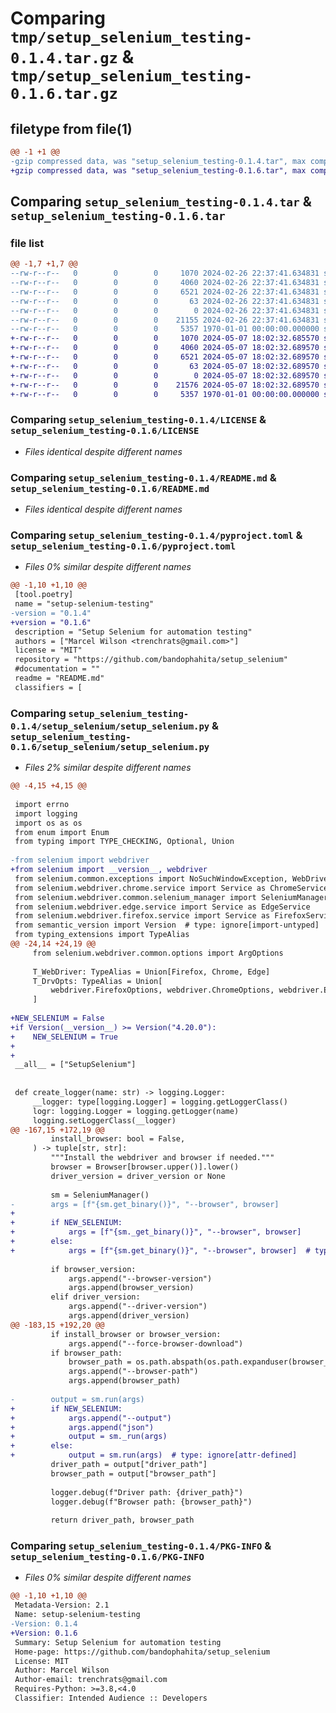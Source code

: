 # Comparing `tmp/setup_selenium_testing-0.1.4.tar.gz` & `tmp/setup_selenium_testing-0.1.6.tar.gz`

## filetype from file(1)

```diff
@@ -1 +1 @@
-gzip compressed data, was "setup_selenium_testing-0.1.4.tar", max compression
+gzip compressed data, was "setup_selenium_testing-0.1.6.tar", max compression
```

## Comparing `setup_selenium_testing-0.1.4.tar` & `setup_selenium_testing-0.1.6.tar`

### file list

```diff
@@ -1,7 +1,7 @@
--rw-r--r--   0        0        0     1070 2024-02-26 22:37:41.634831 setup_selenium_testing-0.1.4/LICENSE
--rw-r--r--   0        0        0     4060 2024-02-26 22:37:41.634831 setup_selenium_testing-0.1.4/README.md
--rw-r--r--   0        0        0     6521 2024-02-26 22:37:41.634831 setup_selenium_testing-0.1.4/pyproject.toml
--rw-r--r--   0        0        0       63 2024-02-26 22:37:41.634831 setup_selenium_testing-0.1.4/setup_selenium/__init__.py
--rw-r--r--   0        0        0        0 2024-02-26 22:37:41.634831 setup_selenium_testing-0.1.4/setup_selenium/py.typed
--rw-r--r--   0        0        0    21155 2024-02-26 22:37:41.634831 setup_selenium_testing-0.1.4/setup_selenium/setup_selenium.py
--rw-r--r--   0        0        0     5357 1970-01-01 00:00:00.000000 setup_selenium_testing-0.1.4/PKG-INFO
+-rw-r--r--   0        0        0     1070 2024-05-07 18:02:32.685570 setup_selenium_testing-0.1.6/LICENSE
+-rw-r--r--   0        0        0     4060 2024-05-07 18:02:32.689570 setup_selenium_testing-0.1.6/README.md
+-rw-r--r--   0        0        0     6521 2024-05-07 18:02:32.689570 setup_selenium_testing-0.1.6/pyproject.toml
+-rw-r--r--   0        0        0       63 2024-05-07 18:02:32.689570 setup_selenium_testing-0.1.6/setup_selenium/__init__.py
+-rw-r--r--   0        0        0        0 2024-05-07 18:02:32.689570 setup_selenium_testing-0.1.6/setup_selenium/py.typed
+-rw-r--r--   0        0        0    21576 2024-05-07 18:02:32.689570 setup_selenium_testing-0.1.6/setup_selenium/setup_selenium.py
+-rw-r--r--   0        0        0     5357 1970-01-01 00:00:00.000000 setup_selenium_testing-0.1.6/PKG-INFO
```

### Comparing `setup_selenium_testing-0.1.4/LICENSE` & `setup_selenium_testing-0.1.6/LICENSE`

 * *Files identical despite different names*

### Comparing `setup_selenium_testing-0.1.4/README.md` & `setup_selenium_testing-0.1.6/README.md`

 * *Files identical despite different names*

### Comparing `setup_selenium_testing-0.1.4/pyproject.toml` & `setup_selenium_testing-0.1.6/pyproject.toml`

 * *Files 0% similar despite different names*

```diff
@@ -1,10 +1,10 @@
 [tool.poetry]
 name = "setup-selenium-testing"
-version = "0.1.4"
+version = "0.1.6"
 description = "Setup Selenium for automation testing"
 authors = ["Marcel Wilson <trenchrats@gmail.com>"]
 license = "MIT"
 repository = "https://github.com/bandophahita/setup_selenium"
 #documentation = ""
 readme = "README.md"
 classifiers = [
```

### Comparing `setup_selenium_testing-0.1.4/setup_selenium/setup_selenium.py` & `setup_selenium_testing-0.1.6/setup_selenium/setup_selenium.py`

 * *Files 2% similar despite different names*

```diff
@@ -4,15 +4,15 @@
 
 import errno
 import logging
 import os as os
 from enum import Enum
 from typing import TYPE_CHECKING, Optional, Union
 
-from selenium import webdriver
+from selenium import __version__, webdriver
 from selenium.common.exceptions import NoSuchWindowException, WebDriverException
 from selenium.webdriver.chrome.service import Service as ChromeService
 from selenium.webdriver.common.selenium_manager import SeleniumManager
 from selenium.webdriver.edge.service import Service as EdgeService
 from selenium.webdriver.firefox.service import Service as FirefoxService
 from semantic_version import Version  # type: ignore[import-untyped]
 from typing_extensions import TypeAlias
@@ -24,14 +24,19 @@
     from selenium.webdriver.common.options import ArgOptions
 
     T_WebDriver: TypeAlias = Union[Firefox, Chrome, Edge]
     T_DrvOpts: TypeAlias = Union[
         webdriver.FirefoxOptions, webdriver.ChromeOptions, webdriver.EdgeOptions
     ]
 
+NEW_SELENIUM = False
+if Version(__version__) >= Version("4.20.0"):
+    NEW_SELENIUM = True
+
+
 __all__ = ["SetupSelenium"]
 
 
 def create_logger(name: str) -> logging.Logger:
     __logger: type[logging.Logger] = logging.getLoggerClass()
     logr: logging.Logger = logging.getLogger(name)
     logging.setLoggerClass(__logger)
@@ -167,15 +172,19 @@
         install_browser: bool = False,
     ) -> tuple[str, str]:
         """Install the webdriver and browser if needed."""
         browser = Browser[browser.upper()].lower()
         driver_version = driver_version or None
 
         sm = SeleniumManager()
-        args = [f"{sm.get_binary()}", "--browser", browser]
+
+        if NEW_SELENIUM:
+            args = [f"{sm._get_binary()}", "--browser", browser]
+        else:
+            args = [f"{sm.get_binary()}", "--browser", browser]  # type: ignore[attr-defined]
 
         if browser_version:
             args.append("--browser-version")
             args.append(browser_version)
         elif driver_version:
             args.append("--driver-version")
             args.append(driver_version)
@@ -183,15 +192,20 @@
         if install_browser or browser_version:
             args.append("--force-browser-download")
         if browser_path:
             browser_path = os.path.abspath(os.path.expanduser(browser_path))
             args.append("--browser-path")
             args.append(browser_path)
 
-        output = sm.run(args)
+        if NEW_SELENIUM:
+            args.append("--output")
+            args.append("json")
+            output = sm._run(args)
+        else:
+            output = sm.run(args)  # type: ignore[attr-defined]
         driver_path = output["driver_path"]
         browser_path = output["browser_path"]
 
         logger.debug(f"Driver path: {driver_path}")
         logger.debug(f"Browser path: {browser_path}")
 
         return driver_path, browser_path
```

### Comparing `setup_selenium_testing-0.1.4/PKG-INFO` & `setup_selenium_testing-0.1.6/PKG-INFO`

 * *Files 0% similar despite different names*

```diff
@@ -1,10 +1,10 @@
 Metadata-Version: 2.1
 Name: setup-selenium-testing
-Version: 0.1.4
+Version: 0.1.6
 Summary: Setup Selenium for automation testing
 Home-page: https://github.com/bandophahita/setup_selenium
 License: MIT
 Author: Marcel Wilson
 Author-email: trenchrats@gmail.com
 Requires-Python: >=3.8,<4.0
 Classifier: Intended Audience :: Developers
```

